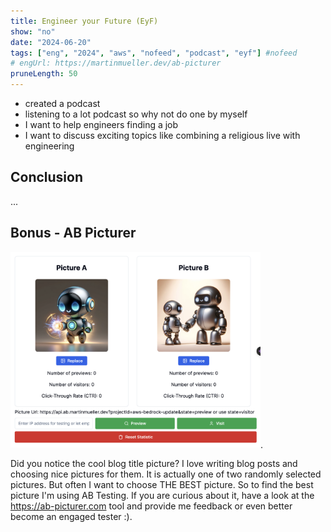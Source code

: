 ```yaml
---
title: Engineer your Future (EyF)
show: "no"
date: "2024-06-20"
tags: ["eng", "2024", "aws", "nofeed", "podcast", "eyf"] #nofeed
# engUrl: https://martinmueller.dev/ab-picturer
pruneLength: 50
---
```


* created a podcast
* listening to a lot podcast so why not do one by myself
* I want to help engineers finding a job
* I want to discuss exciting topics like combining a religious live with engineering

## Conclusion

...

## Bonus - AB Picturer

<img src="https://github.com/mmuller88/mmblog/raw/master/content/aws-bedrock-update/ab-picturer.png" alt="drawing" width="400"/>.

Did you notice the cool blog title picture? I love writing blog posts and choosing nice pictures for them. It is actually one of two randomly selected pictures. But often I want to choose THE BEST picture. So to find the best picture I'm using AB Testing. If you are curious about it, have a look at the <https://ab-picturer.com> tool and provide me feedback or even better become an engaged tester :).
